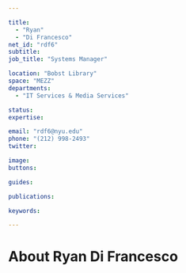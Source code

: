```yaml
---

title:
  - "Ryan"
  - "Di Francesco"
net_id: "rdf6"
subtitle: 
job_title: "Systems Manager"

location: "Bobst Library"
space: "MEZZ"
departments:
  - "IT Services & Media Services"

status: 
expertise:

email: "rdf6@nyu.edu"
phone: "(212) 998-2493"
twitter: 

image: 
buttons:

guides:

publications:

keywords:

---
```


# About Ryan Di Francesco


